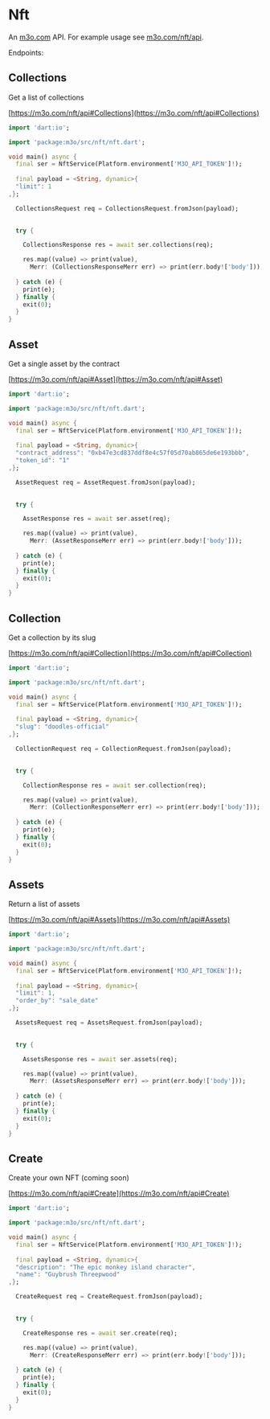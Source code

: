# Nft

An [m3o.com](https://m3o.com) API. For example usage see [m3o.com/nft/api](https://m3o.com/nft/api).

Endpoints:

## Collections

Get a list of collections


[https://m3o.com/nft/api#Collections](https://m3o.com/nft/api#Collections)

```dart
import 'dart:io';

import 'package:m3o/src/nft/nft.dart';

void main() async {
  final ser = NftService(Platform.environment['M3O_API_TOKEN']!);
 
  final payload = <String, dynamic>{
  "limit": 1
,};

  CollectionsRequest req = CollectionsRequest.fromJson(payload);

  
  try {

	CollectionsResponse res = await ser.collections(req);

    res.map((value) => print(value),
	  Merr: (CollectionsResponseMerr err) => print(err.body!['body']));	
  
  } catch (e) {
    print(e);
  } finally {
    exit(0);
  }
}
```
## Asset

Get a single asset by the contract


[https://m3o.com/nft/api#Asset](https://m3o.com/nft/api#Asset)

```dart
import 'dart:io';

import 'package:m3o/src/nft/nft.dart';

void main() async {
  final ser = NftService(Platform.environment['M3O_API_TOKEN']!);
 
  final payload = <String, dynamic>{
  "contract_address": "0xb47e3cd837ddf8e4c57f05d70ab865de6e193bbb",
  "token_id": "1"
,};

  AssetRequest req = AssetRequest.fromJson(payload);

  
  try {

	AssetResponse res = await ser.asset(req);

    res.map((value) => print(value),
	  Merr: (AssetResponseMerr err) => print(err.body!['body']));	
  
  } catch (e) {
    print(e);
  } finally {
    exit(0);
  }
}
```
## Collection

Get a collection by its slug


[https://m3o.com/nft/api#Collection](https://m3o.com/nft/api#Collection)

```dart
import 'dart:io';

import 'package:m3o/src/nft/nft.dart';

void main() async {
  final ser = NftService(Platform.environment['M3O_API_TOKEN']!);
 
  final payload = <String, dynamic>{
  "slug": "doodles-official"
,};

  CollectionRequest req = CollectionRequest.fromJson(payload);

  
  try {

	CollectionResponse res = await ser.collection(req);

    res.map((value) => print(value),
	  Merr: (CollectionResponseMerr err) => print(err.body!['body']));	
  
  } catch (e) {
    print(e);
  } finally {
    exit(0);
  }
}
```
## Assets

Return a list of assets


[https://m3o.com/nft/api#Assets](https://m3o.com/nft/api#Assets)

```dart
import 'dart:io';

import 'package:m3o/src/nft/nft.dart';

void main() async {
  final ser = NftService(Platform.environment['M3O_API_TOKEN']!);
 
  final payload = <String, dynamic>{
  "limit": 1,
  "order_by": "sale_date"
,};

  AssetsRequest req = AssetsRequest.fromJson(payload);

  
  try {

	AssetsResponse res = await ser.assets(req);

    res.map((value) => print(value),
	  Merr: (AssetsResponseMerr err) => print(err.body!['body']));	
  
  } catch (e) {
    print(e);
  } finally {
    exit(0);
  }
}
```
## Create

Create your own NFT (coming soon)


[https://m3o.com/nft/api#Create](https://m3o.com/nft/api#Create)

```dart
import 'dart:io';

import 'package:m3o/src/nft/nft.dart';

void main() async {
  final ser = NftService(Platform.environment['M3O_API_TOKEN']!);
 
  final payload = <String, dynamic>{
  "description": "The epic monkey island character",
  "name": "Guybrush Threepwood"
,};

  CreateRequest req = CreateRequest.fromJson(payload);

  
  try {

	CreateResponse res = await ser.create(req);

    res.map((value) => print(value),
	  Merr: (CreateResponseMerr err) => print(err.body!['body']));	
  
  } catch (e) {
    print(e);
  } finally {
    exit(0);
  }
}
```
